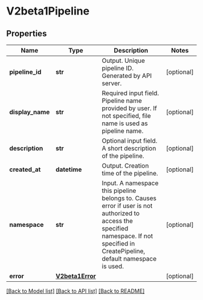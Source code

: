 # V2beta1Pipeline

## Properties
Name | Type | Description | Notes
------------ | ------------- | ------------- | -------------
**pipeline_id** | **str** | Output. Unique pipeline ID. Generated by API server. | [optional] 
**display_name** | **str** | Required input field. Pipeline name provided by user. If not specified, file name is used as pipeline name. | [optional] 
**description** | **str** | Optional input field. A short description of the pipeline. | [optional] 
**created_at** | **datetime** | Output. Creation time of the pipeline. | [optional] 
**namespace** | **str** | Input. A namespace this pipeline belongs to. Causes error if user is not authorized to access the specified namespace. If not specified in CreatePipeline, default namespace is used. | [optional] 
**error** | [**V2beta1Error**](V2beta1Error.md) |  | [optional] 

[[Back to Model list]](../README.md#documentation-for-models) [[Back to API list]](../README.md#documentation-for-api-endpoints) [[Back to README]](../README.md)


